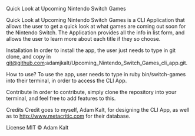 Quick Look at Upcoming Nintendo Switch Games

Quick Look at Upcoming Nintendo Switch Games is a CLI Application that allows
the user to get a quick look at what games are coming out soon for the Nintendo
Switch.  The Application provides all the info in list form, and allows the user
to learn more about each title if they so choose.

Installation
 In order to install the app, the user just needs to type in git clone, and copy
 in git@github.com:adamjkalt/Upcoming_Nintendo_Switch_Games_cli_app.git.

How to use?
To use the app, user needs to type in ruby bin/switch-games into their terminal,
in order to access the CLI App.

Contribute
In order to contribute, simply clone the repository into your terminal, and feel
free to add features to this.

Credits
Credit goes to myself, Adam Kalt, for designing the CLI App, as well as to
http://www.metacritic.com for their database.

License
MIT © Adam Kalt
